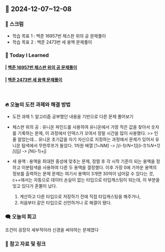## 📆 2024-12-07~12-08

### 🔔 스크럼

- 학습 목표 1 : 백준 16957번 체스판 위의 공 문제풀이
- 학습 목표 2 : 백준 2473번 세 용액 문제풀이
  <br/>


### 🚀 Today I Learned

#### | [백준 16957번 체스판 위의 공 문제풀이](https://github.com/availrum/newb/blob/main/chessboardontheball.cpp)

#### | [백준 2473번 세 용액 문제풀이](https://github.com/availrum/newb/blob/main/threesolution.cpp)

<br/>

### 🔥 오늘의 도전 과제와 해결 방법

- 도전 과제 1: 알고리즘 공부했던 내용을 기반으로 다른 문제 풀어보기
  <br/>

- 체스판 위의 공 : 유니온 파인드를 사용하여 유니온에서 가장 작은 값을 찾아서 숫자를 기록하는 문제,
  이 과정에서 인덱스가 꼬여서 정말 시간을 많이 사용했다. >> 인줄 알았는데... 유니온 초기값을 자기 자신으로 지정하는 과정에서 문제가 있어서 유니온 탐색에서 무한루프가 돌았다.
  1차원 배열 [1~N*M] -> [(i-1)/N+1][(i-1)%N+1]
           [i][j] -> [N*(i-1)+j]

- 세 용액 : 용액을 최대한 중성에 맞추는 문제, 
  정렬 후 각 시작 기준이 되는 용액을 정하고 이분탐색을 사용하여 다른 두 용액을 결정했다.
  이후 가장 0에 가까운 용액의 정보를 출력하는 문제
  문제는 여기서 용액이 3개면 30억이 넘어갈 수 있다는 것, c++에서는 자동으로 데이터 손실이 없는 타입으로 타입캐스팅이 되는데, 이 부분을 잊고 있다가 혼쭐이 났다.
  1. 계산하고 다른 타입으로 저장하기 전에 직접 타입캐스팅을 해주거나,
  2. 처음부터 같은 타입으로 선언하거나
  로 해결이 됐다.

### 🗨️ 오늘의 회고

<!--
- 오늘의 학습 경험에 대한 자유로운 생각이나 느낀 점을 기록합니다.
- 성공적인 점, 개선해야 할 점, 새롭게 시도하고 싶은 방법 등을 포함할 수 있습니다.-->

조건이 굉장히 세부적이라 신경을 써야하는 문제였다
<br/>

### 📰 참고 자료 및 링크
